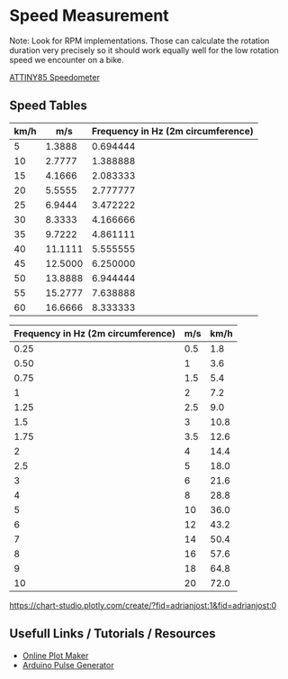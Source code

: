 # Speed Measurement

Note: Look for RPM implementations. Those can calculate the rotation duration very precisely so it should work equally well for the low rotation speed we encounter on a bike.

[ATTINY85 Speedometer](https://easyeda.com/sergiu.stanciu/oled_display_attiny)

## Speed Tables

| km/h | m/s     | Frequency in Hz (2m circumference) |
| ---- | ------- | ---------------------------------- |
| 5    | 1.3888  | 0.694444                           |
| 10   | 2.7777  | 1.388888                           |
| 15   | 4.1666  | 2.083333                           |
| 20   | 5.5555  | 2.777777                           |
| 25   | 6.9444  | 3.472222                           |
| 30   | 8.3333  | 4.166666                           |
| 35   | 9.7222  | 4.861111                           |
| 40   | 11.1111 | 5.555555                           |
| 45   | 12.5000 | 6.250000                           |
| 50   | 13.8888 | 6.944444                           |
| 55   | 15.2777 | 7.638888                           |
| 60   | 16.6666 | 8.333333                           |

| Frequency in Hz (2m circumference) | m/s | km/h |
| ---------------------------------- | --- | ---- |
| 0.25                               | 0.5 | 1.8  |
| 0.50                               | 1   | 3.6  |
| 0.75                               | 1.5 | 5.4  |
| 1                                  | 2   | 7.2  |
| 1.25                               | 2.5 | 9.0  |
| 1.5                                | 3   | 10.8 |
| 1.75                               | 3.5 | 12.6 |
| 2                                  | 4   | 14.4 |
| 2.5                                | 5   | 18.0 |
| 3                                  | 6   | 21.6 |
| 4                                  | 8   | 28.8 |
| 5                                  | 10  | 36.0 |
| 6                                  | 12  | 43.2 |
| 7                                  | 14  | 50.4 |
| 8                                  | 16  | 57.6 |
| 9                                  | 18  | 64.8 |
| 10                                 | 20  | 72.0 |

https://chart-studio.plotly.com/create/?fid=adrianjost:1&fid=adrianjost:0

## Usefull Links / Tutorials / Resources

- [Online Plot Maker](https://chart-studio.plotly.com/create/#/)
- [Arduino Pulse Generator](https://create.arduino.cc/projecthub/mariogianota/bit-banging-pwm-pulse-generator-on-any-digital-pin-5eb2f9?ref=part&ref_id=8233&offset=61)
